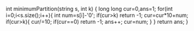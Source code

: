 int minimumPartition(string s, int k) {
long long  cur=0,ans=1;
for(int i=0;i<s.size();i++){
int num=s[i]-'0';
if(cur>k) return -1;
cur=cur*10+num;
if(cur>k){
cur/=10;
if(cur==0) return -1;
ans++;
cur=num;
}
}
return ans;
}